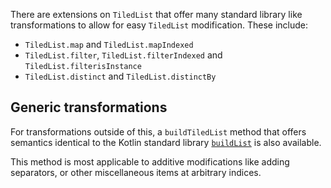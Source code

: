 There are extensions on `TiledList` that offer many standard library like transformations
to allow for easy `TiledList` modification. These include:

* `TiledList.map` and `TiledList.mapIndexed`
* `TiledList.filter`, `TiledList.filterIndexed` and `TiledList.filterisInstance`
* `TiledList.distinct` and `TiledList.distinctBy`

## Generic transformations
For transformations outside of this, a `buildTiledList` method that offers semantics identical to
the Kotlin standard library [`buildList`](https://kotlinlang.org/api/latest/jvm/stdlib/kotlin.collections/build-list.html)
is also available.

This method is most applicable to additive modifications like adding separators,
or other miscellaneous items at arbitrary indices.
